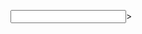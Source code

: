 <input type="text" id="hiragana" name="hiragana" pattern="[\u3040-\u309F\u30A0-\u30FF]+" title="Veuillez entrer uniquement des caractères Hiragana" required>>